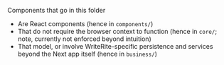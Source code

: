 Components that go in this folder
* Are React components (hence in `components/`)
* That do not require the browser context to function (hence in `core/`; note, currently not enforced beyond intuition)
* That model, or involve WriteRite-specific persistence and services beyond the Next app itself (hence in `business/`)